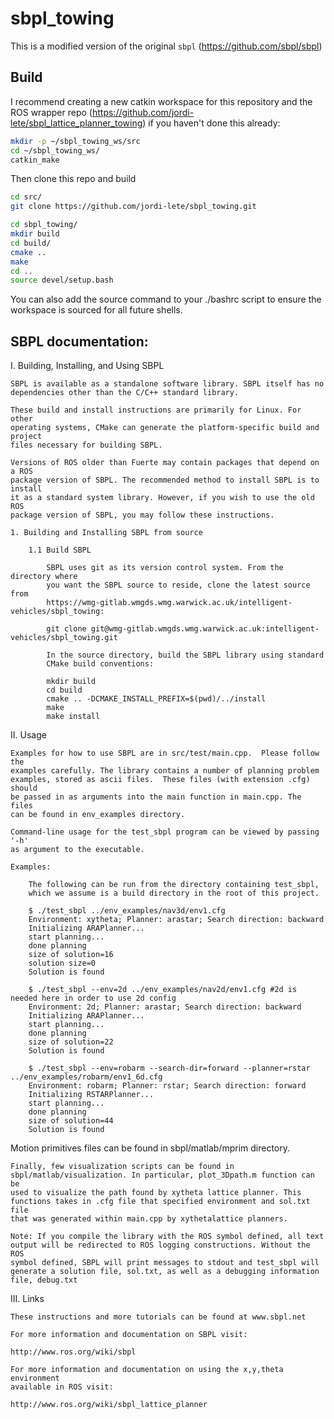 sbpl_towing
===========================

This is a modified version of the original `sbpl` (https://github.com/sbpl/sbpl)

## Build

I recommend creating a new catkin workspace for this repository and the ROS wrapper repo (https://github.com/jordi-lete/sbpl_lattice_planner_towing) 
if you haven't done this already:

```bash
mkdir -p ~/sbpl_towing_ws/src
cd ~/sbpl_towing_ws/
catkin_make
```

Then clone this repo and build

```bash
cd src/
git clone https://github.com/jordi-lete/sbpl_towing.git
```

```bash
cd sbpl_towing/
mkdir build
cd build/
cmake ..
make
cd ..
source devel/setup.bash
```

You can also add the source command to your ./bashrc script to ensure the workspace is sourced for all future shells.

## SBPL documentation:

I. Building, Installing, and Using SBPL

    SBPL is available as a standalone software library. SBPL itself has no
    dependencies other than the C/C++ standard library.

    These build and install instructions are primarily for Linux. For other
    operating systems, CMake can generate the platform-specific build and project
    files necessary for building SBPL.

    Versions of ROS older than Fuerte may contain packages that depend on a ROS
    package version of SBPL. The recommended method to install SBPL is to install
    it as a standard system library. However, if you wish to use the old ROS
    package version of SBPL, you may follow these instructions.

    1. Building and Installing SBPL from source

        1.1 Build SBPL

            SBPL uses git as its version control system. From the directory where
            you want the SBPL source to reside, clone the latest source from
            https://wmg-gitlab.wmgds.wmg.warwick.ac.uk/intelligent-vehicles/sbpl_towing:

            git clone git@wmg-gitlab.wmgds.wmg.warwick.ac.uk:intelligent-vehicles/sbpl_towing.git

            In the source directory, build the SBPL library using standard
            CMake build conventions:

            mkdir build
            cd build
            cmake .. -DCMAKE_INSTALL_PREFIX=$(pwd)/../install
            make
            make install

II. Usage

    Examples for how to use SBPL are in src/test/main.cpp.  Please follow the
    examples carefully. The library contains a number of planning problem
    examples, stored as ascii files.  These files (with extension .cfg) should
    be passed in as arguments into the main function in main.cpp. The files
    can be found in env_examples directory.

    Command-line usage for the test_sbpl program can be viewed by passing '-h'
    as argument to the executable.

    Examples:

        The following can be run from the directory containing test_sbpl,
        which we assume is a build directory in the root of this project.

        $ ./test_sbpl ../env_examples/nav3d/env1.cfg
        Environment: xytheta; Planner: arastar; Search direction: backward
        Initializing ARAPlanner...
        start planning...
        done planning
        size of solution=16
        solution size=0
        Solution is found

        $ ./test_sbpl --env=2d ../env_examples/nav2d/env1.cfg #2d is needed here in order to use 2d config
        Environment: 2d; Planner: arastar; Search direction: backward
        Initializing ARAPlanner...
        start planning...
        done planning
        size of solution=22
        Solution is found

        $ ./test_sbpl --env=robarm --search-dir=forward --planner=rstar ../env_examples/robarm/env1_6d.cfg
        Environment: robarm; Planner: rstar; Search direction: forward
        Initializing RSTARPlanner...
        start planning...
        done planning
        size of solution=44
        Solution is found

   Motion primitives files can be found in sbpl/matlab/mprim directory.

    Finally, few visualization scripts can be found in
    sbpl/matlab/visualization. In particular, plot_3Dpath.m function can be
    used to visualize the path found by xytheta lattice planner. This
    functions takes in .cfg file that specified environment and sol.txt file
    that was generated within main.cpp by xythetalattice planners.

    Note: If you compile the library with the ROS symbol defined, all text
    output will be redirected to ROS logging constructions. Without the ROS
    symbol defined, SBPL will print messages to stdout and test_sbpl will
    generate a solution file, sol.txt, as well as a debugging information
    file, debug.txt

III. Links

    These instructions and more tutorials can be found at www.sbpl.net

    For more information and documentation on SBPL visit:

    http://www.ros.org/wiki/sbpl

    For more information and documentation on using the x,y,theta environment
    available in ROS visit:

    http://www.ros.org/wiki/sbpl_lattice_planner
